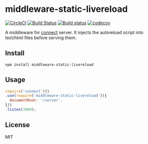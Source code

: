 # middleware-static-livereload

[![CircleCI](https://circleci.com/gh/kei-ito/middleware-static-livereload.svg?style=svg)](https://circleci.com/gh/kei-ito/middleware-static-livereload)
[![Build Status](https://travis-ci.com/kei-ito/middleware-static-livereload.svg?branch=master)](https://travis-ci.com/kei-ito/middleware-static-livereload)
[![Build status](https://ci.appveyor.com/api/projects/status/github/kei-ito/middleware-static-livereload?branch=master&svg=true)](https://ci.appveyor.com/project/kei-ito/middleware-static-livereload/branch/master)
[![codecov](https://codecov.io/gh/kei-ito/middleware-static-livereload/branch/master/graph/badge.svg)](https://codecov.io/gh/kei-ito/middleware-static-livereload)

A middleware for [connect](https://github.com/senchalabs/connect) server.
It injects the autoreload script into text/html files before serving them.

## Install

```
npm install middleware-static-livereload
```

## Usage

```javascript
require('connect')()
.use(require('middleware-static-livereload')({
  documentRoot: '/server',
}))
.listen(3000);
```

## License

MIT
